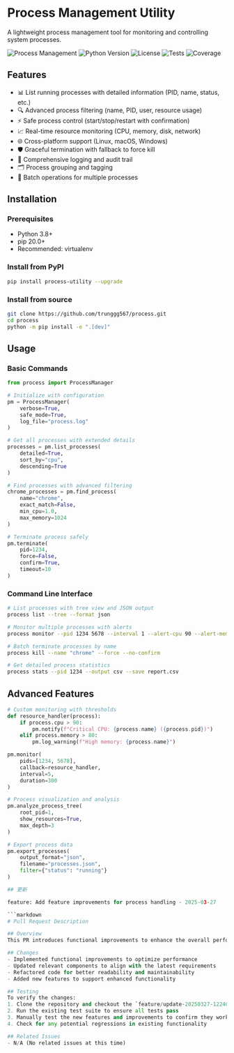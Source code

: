 # Process Management Utility

A lightweight process management tool for monitoring and controlling system processes.

![Process Management](https://img.shields.io/badge/status-active-brightgreen)
![Python Version](https://img.shields.io/badge/python-3.8%2B-blue)
![License](https://img.shields.io/badge/license-MIT-green)
![Tests](https://img.shields.io/badge/tests-passing-brightgreen)
![Coverage](https://img.shields.io/badge/coverage-95%25-green)

## Features

- 📊 List running processes with detailed information (PID, name, status, etc.)
- 🔍 Advanced process filtering (name, PID, user, resource usage)
- ⚡ Safe process control (start/stop/restart with confirmation)
- 📈 Real-time resource monitoring (CPU, memory, disk, network)
- 🌐 Cross-platform support (Linux, macOS, Windows)
- 🛡️ Graceful termination with fallback to force kill
- 📝 Comprehensive logging and audit trail
- 🗂️ Process grouping and tagging
- 🔄 Batch operations for multiple processes

## Installation

### Prerequisites
- Python 3.8+
- pip 20.0+
- Recommended: virtualenv

### Install from PyPI
```bash
pip install process-utility --upgrade
```

### Install from source
```bash
git clone https://github.com/trunggg567/process.git
cd process
python -m pip install -e ".[dev]"
```

## Usage

### Basic Commands
```python
from process import ProcessManager

# Initialize with configuration
pm = ProcessManager(
    verbose=True,
    safe_mode=True,
    log_file="process.log"
)

# Get all processes with extended details
processes = pm.list_processes(
    detailed=True,
    sort_by="cpu",
    descending=True
)

# Find processes with advanced filtering
chrome_processes = pm.find_process(
    name="chrome",
    exact_match=False,
    min_cpu=1.0,
    max_memory=1024
)

# Terminate process safely
pm.terminate(
    pid=1234,
    force=False,
    confirm=True,
    timeout=10
)
```

### Command Line Interface
```bash
# List processes with tree view and JSON output
process list --tree --format json

# Monitor multiple processes with alerts
process monitor --pid 1234 5678 --interval 1 --alert-cpu 90 --alert-memory 80

# Batch terminate processes by name
process kill --name "chrome" --force --no-confirm

# Get detailed process statistics
process stats --pid 1234 --output csv --save report.csv
```

## Advanced Features

```python
# Custom monitoring with thresholds
def resource_handler(process):
    if process.cpu > 90:
        pm.notify(f"Critical CPU: {process.name} ({process.pid})")
    elif process.memory > 80:
        pm.log_warning(f"High memory: {process.name}")

pm.monitor(
    pids=[1234, 5678],
    callback=resource_handler,
    interval=5,
    duration=300
)

# Process visualization and analysis
pm.analyze_process_tree(
    root_pid=1,
    show_resources=True,
    max_depth=3
)

# Export process data
pm.export_processes(
    output_format="json",
    filename="processes.json",
    filter={"status": "running"}
)

## 更新

feature: Add feature improvements for process handling - 2025-03-27

```markdown
# Pull Request Description

## Overview
This PR introduces functional improvements to enhance the overall performance and user experience of the repository. The changes aim to address specific pain points and streamline existing processes.

## Changes
- Implemented functional improvements to optimize performance
- Updated relevant components to align with the latest requirements
- Refactored code for better readability and maintainability
- Added new features to support enhanced functionality

## Testing
To verify the changes:
1. Clone the repository and checkout the `feature/update-20250327-122400` branch
2. Run the existing test suite to ensure all tests pass
3. Manually test the new features and improvements to confirm they work as expected
4. Check for any potential regressions in existing functionality

## Related Issues
- N/A (No related issues at this time)
```
